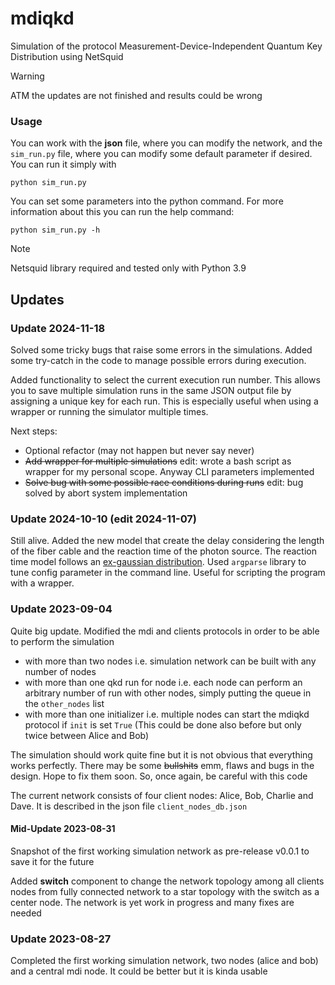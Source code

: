 # mdiqkd 

Simulation of the protocol Measurement-Device-Independent Quantum Key Distribution using NetSquid

> [!WARNING] 
> ATM the updates are not finished and results could be wrong

### Usage

You can work with the __json__ file, where you can modify the network, and the ``sim_run.py`` file, where you can modify some default parameter if desired. You can run it simply with

```python sim_run.py```

You can set some parameters into the python command. For more information about this you can run the help command:

```python sim_run.py -h```

> [!NOTE] 
> Netsquid library required and tested only with Python 3.9

## Updates

### Update 2024-11-18

Solved some tricky bugs that raise some errors in the simulations. Added some try-catch in the code to manage possible errors during execution. 

Added functionality to select the current execution run number. This allows you to save multiple simulation runs in the same JSON output file by assigning a unique key for each run. This is especially useful when using a wrapper or running the simulator multiple times.

Next steps:

- Optional refactor (may not happen but never say never)
- ~~Add wrapper for multiple simulations~~ edit: wrote a bash script as wrapper for my personal scope. Anyway CLI parameters implemented
- ~~Solve bug with some possible race conditions during runs~~ edit: bug solved by abort system implementation 

### Update 2024-10-10 (edit 2024-11-07)

Still alive. Added the new model that create the delay considering the length of the fiber cable and the reaction time of the photon source. The reaction time model
follows an [ex-gaussian distribution](https://en.wikipedia.org/wiki/Exponentially_modified_Gaussian_distribution). 
Used ```argparse``` library to tune config parameter in the command line. Useful for scripting the program with a wrapper.

### Update 2023-09-04

Quite big update. Modified the mdi and clients protocols in order to be able to perform the simulation

- with more than two nodes i.e. simulation network can be built with any number of nodes
- with more than one qkd run for node i.e. each node can perform an arbitrary number of run with other nodes, simply putting the queue in the ```other_nodes``` list
- with more than one initializer i.e. multiple nodes can start the mdiqkd protocol if ```init``` is set ```True``` (This could be done also before but only twice between Alice and Bob)

The simulation should work quite fine but it is not obvious that everything works perfectly. There may be some ~~bullshits~~ emm, flaws and bugs in the design. Hope to fix them soon. So, once again, be careful with this code

The current network consists of four client nodes: Alice, Bob, Charlie and Dave. It is described in the json file ```client_nodes_db.json```

#### Mid-Update 2023-08-31

Snapshot of the first working simulation network as pre-release v0.0.1 to save it for the future 

Added __switch__ component to change the network topology among all clients nodes from fully connected network to a star topology with the switch as a center node. The network is yet work in progress and many fixes are needed

### Update 2023-08-27 

Completed the first working simulation network, two nodes (alice and bob) and a central mdi node. It could be better but it is kinda usable